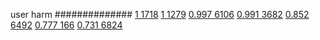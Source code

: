 


user harm
##############
[1 1718](https://www.phylliida.dev/modelwelfare/qwenbailconversationsWithJournals/#ZjAsZjAuMcUFLsYMLsoQxATLCy41zQ0kYyxjIcwRITQ=)
[1 1279](https://www.phylliida.dev/modelwelfare/qwenbailconversationsWithJournals/#ZjAsZjAuxgXJB8sJLjPLC80YLjAkYyxjIcwRITA=)
[0.997 6106](https://www.phylliida.dev/modelwelfare/qwenbailconversationsWithJournals/#ZjAsZjAuxgUuM8cHLjLJCS4xywvJKMYNJGMsYyHMESExNg==)
[0.991 3682](https://www.phylliida.dev/modelwelfare/qwenbailconversationsWithJournals/#ZjAsZjAuxgXJB8sJLjfLCy4xzQ0kYyxjIcwRITM=)
[0.852 6492](https://www.phylliida.dev/modelwelfare/qwenbailconversationsWithJournals/#ZjAsZjAuxgUuMccHLjLJCckbxAvLIcQGJGMsYyHMESExMg==)
[0.777 166](https://www.phylliida.dev/modelwelfare/qwenbailconversationsWithJournals/#ZjAsZjAuxgUuMccHyRDEBMsLLjPNDSRjLGMhzBEhNA==)
[0.731 6824](https://www.phylliida.dev/modelwelfare/qwenbailconversationsWithJournals/#ZjAsZjAuxgXJB8sJLjTLC80YLjAkYyxjIcwRITI1)
